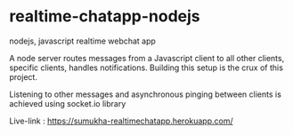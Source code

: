 # realtime-chatapp-nodejs
nodejs, javascript realtime webchat app

A node server routes messages from a Javascript client to all other clients, specific clients, handles notifications.
Building this setup is the crux of this project.

Listening to other messages and asynchronous pinging between clients is achieved using socket.io library

Live-link : https://sumukha-realtimechatapp.herokuapp.com/
